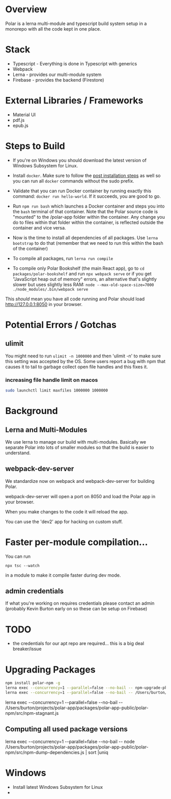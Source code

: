 # Overview

Polar is a lerna multi-module and typescript build system setup in a monorepo
with all the code kept in one place.

# Stack

- Typescript - Everything is done in Typescript with generics
- Webpack
- Lerna - provides our multi-module system
- Firebase - provides the backend (Firestore)

# External Libraries / Frameworks

- Material UI
- pdf.js
- epub.js

# Steps to Build

- If you're on Windows you should download the latest version of Windows Subsystem for Linux.

- Install `docker`. Make sure to follow
  the [post installation steps](https://docs.docker.com/engine/install/linux-postinstall/) as well so you can run
  all `docker` commands without the sudo prefix.

- Validate that you can run Docker container by running exactly this command: `docker run hello-world`. If it succeeds,
  you are good to go.

- Run `npm run bash` which launches a Docker container and steps you into the `bash` terminal of that container. Note
  that the Polar source code is "mounted" to the /polar-app folder within the container. Any change you do to files within
  that folder within the container, is reflected outside the container and vice versa.

- Now is the time to install all dependencies of all packages. Use `lerna bootstrap` to do that (remember that we need
  to run this within the bash of the container)

- To compile all packages, run `lerna run compile`

- To compile only Polar Bookshelf (the main React app), go to `cd packages/polar-bookshelf` and run `npx webpack serve`
  or if you get "JavaScript heap out of memory" errors, an alternative that's slightly slower but uses slightly less
  RAM: `node --max-old-space-size=7000 ./node_modules/.bin/webpack serve`

This _should_ mean you have all code running and Polar should load http://127.0.0.1:8050 in your browser.

# Potential Errors / Gotchas

## ulimit

You might need to run `ulimit -n 1000000` and then 'ulimit -n' to make sure this setting was accepted by the OS.
Some users report a bug with npm that causes it to tail to garbage collect open file handles and this fixes it.

### increasing file handle limit on macos

```bash
sudo launchctl limit maxfiles 1000000 1000000
```

# Background

## Lerna and Multi-Modules

We use lerna to manage our build with multi-modules. Basically we separate Polar into lots of smaller modules so that
the build is easier to understand.

## webpack-dev-server

We standardize now on webpack and webpack-dev-server for building Polar.

webpack-dev-server will open a port on 8050 and load the Polar app in your browser.

When you make changes to the code it will reload the app.

You can use the 'dev2' app for hacking on custom stuff.

# Faster per-module compilation...

You can run

`npx tsc --watch`

in a module to make it compile faster during dev mode.

## admin credentials

If what you're working on requires credentials please contact an admin
(probably Kevin Burton early on so these can be setup on Firebase)

# TODO

- the credentials for our apt repo are required... this is a big deal breaker/issue

# Upgrading Packages

```bash
npm install polar-npm -g
lerna exec --concurrency=1 --parallel=false --no-bail -- npm-upgrade-pkg typescript 3.9.5
lerna exec --concurrency=1 --parallel=false --no-bail -- /Users/burton/projects/polar-app/packages/polar-app-public/polar-npm/src/npm-upgrade-pkg.js
```

lerna exec --concurrency=1 --parallel=false --no-bail --
/Users/burton/projects/polar-app/packages/polar-app-public/polar-npm/src/npm-stagnant.js

## Computing all used package versions

lerna exec --concurrency=1 --parallel=false --no-bail -- node /Users/burton/projects/polar-app/packages/polar-app-public/polar-npm/src/npm-dump-dependencies.js | sort |uniq

# Windows

- Install latest Windows Subsystem for Linux
-

